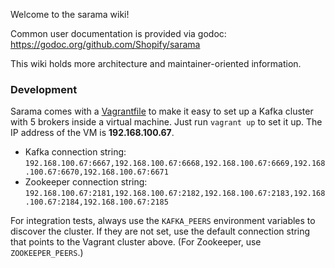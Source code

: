 Welcome to the sarama wiki!

Common user documentation is provided via godoc: https://godoc.org/github.com/Shopify/sarama

This wiki holds more architecture and maintainer-oriented information.


### Development

Sarama comes with a [Vagrantfile](https://www.vagrantup.com/) to make it easy to set up a Kafka cluster with 5 brokers inside a virtual machine. Just run `vagrant up` to set it up. The IP address of the VM is **192.168.100.67**.

- Kafka connection string: `192.168.100.67:6667,192.168.100.67:6668,192.168.100.67:6669,192.168.100.67:6670,192.168.100.67:6671`
- Zookeeper connection string: `192.168.100.67:2181,192.168.100.67:2182,192.168.100.67:2183,192.168.100.67:2184,192.168.100.67:2185`

For integration tests, always use the `KAFKA_PEERS` environment variables to discover the cluster. If they are not set, use the default connection string that points to the Vagrant cluster above. (For Zookeeper, use `ZOOKEEPER_PEERS`.)
